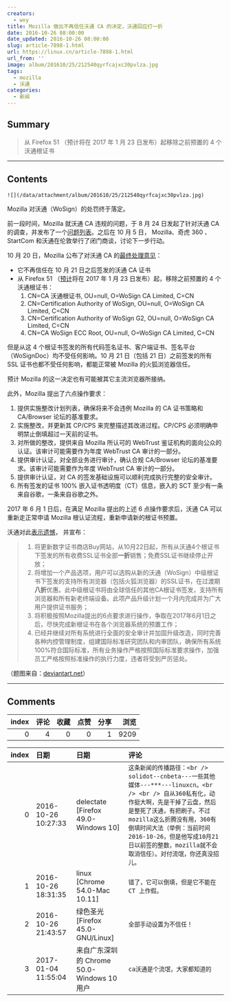 ```yaml
---
creators:
  - wxy
title: Mozilla 做出不再信任沃通 CA 的决定，沃通回应打一折
date: 2016-10-26 08:00:00
date_updated: 2016-10-26 08:00:00
slug: article-7898-1.html
url: https://linux.cn/article-7898-1.html
url_from: ''
image: album/201610/25/212540qyrfcajxc30pvlza.jpg
tags:
  - mozilla
  - 沃通
categories:
  - 新闻
---
```


## Summary

> 从 Firefox 51 （预计将在 2017 年 1 月 23 日发布）起移除之前预置的 4 个沃通根证书

***

<!-- more -->

## Contents

`![](/data/attachment/album/201610/25/212540qyrfcajxc30pvlza.jpg)`

Mozilla 对沃通（WoSign）的处罚终于落定。

前一段时间，Mozilla 就沃通 CA 违规的问题，于 8 月 24 日发起了针对沃通 CA 的调查，并发布了一个[问题列表](https://wiki.mozilla.org/CA:WoSign_Issues)。之后在 10 月 5 日， Mozilla、奇虎 360 、StartCom 和沃通在伦敦举行了闭门商谈，讨论下一步行动。

10 月 20 日，Mozilla 公布了对沃通 CA 的[最终处理意见](https://bugzilla.mozilla.org/show_bug.cgi?id=1311824)：

* 它不再信任在 10 月 21 日之后签发的沃通 CA 证书
* 从 Firefox 51 （[预计](https://wiki.mozilla.org/RapidRelease/Calendar)将在 2017 年 1 月 23 日发布）起，移除之前预置的 4 个沃通根证书：
	1. CN=CA 沃通根证书, OU=null, O=WoSign CA Limited, C=CN
	2. CN=Certification Authority of WoSign, OU=null, O=WoSign CA Limited, C=CN
	3. CN=Certification Authority of WoSign G2, OU=null, O=WoSign CA Limited, C=CN
	4. CN=CA WoSign ECC Root, OU=null, O=WoSign CA Limited, C=CN

但是从这 4 个根证书签发的所有代码签名证书、客户端证书、签名平台（WoSignDoc）均不受任何影响。10 月 21 日（包括 21 日）之前签发的所有 SSL 证书也都不受任何影响，都能正常被 Mozilla 的火狐浏览器信任。

预计 Mozilla 的这一决定也有可能被其它主流浏览器所接纳。

此外，Mozilla 提出了六点操作要求：

1. 提供实施整改计划列表，确保将来不会违例 Mozilla 的 CA 证书策略和 CA/Browser 论坛的基准要求。
2. 实施整改，并更新其 CP/CPS 来完整描述其改进过程。CP/CPS 必须明确申明禁止倒填超过一天前的证书。
3. 对所做的整改，提供来自 Mozilla 所认可的 WebTrust 鉴证机构的面向公众的认证。该审计可能需要作为年度 WebTrust CA 审计的一部分。
4. 提供审计认证，对全部业务进行审计，确认合规 CA/Browser 论坛的基准要求。该审计可能需要作为年度 WebTrust CA 审计的一部分。
5. 提供审计认证，对 CA 的签发基础设施可以顺利完成执行完整的安全审计。
6. 所有签发的证书 100% 嵌入证书透明度（CT）信息，嵌入的 SCT 至少有一条来自谷歌，一条来自谷歌之外。

2017 年 6 月 1 日后，在满足 Mozilla 提出的上述 6 点操作要求后，沃通 CA 可以重新走正常申请 Mozilla 根认证流程，重新申请新的根证书预置。

沃通对此[表示遗憾](http://www.wosign.com/News/announcement_about_Mozilla_Action_20161024.htm)， 并宣布：

> 1. 将更新数字证书商店Buy网站，从10月22日起，所有从沃通4个根证书下签发的所有收费SSL证书全部**一折**销售；免费SSL证书继续停止开放；
> 2. 将增加一个产品选项，用户可以选购从新的沃通（WoSign）中级根证书下签发的支持所有浏览器（包括火狐浏览器）的SSL证书，在过渡期**八折**优惠。此中级根证书将由全球信任的其他CA根证书签发，支持所有浏览器和所有新老终端设备。此项产品升级计划一个月内完成并为广大用户提供证书服务；
> 3. 将积极按照Mozilla提出的6点要求进行操作，争取在2017年6月1日之后，尽快完成新根证书在各个浏览器系统的预置工作；
> 4. 已经并继续对所有系统进行全面的安全审计并加固升级改造，同时完善各种内控管理制度，组建国际标准研究团队和内审团队，确保所有系统100%符合国际标准，所有业务操作严格按照国际标准要求操作，加强员工严格按照标准操作的执行力度，违者将受到严厉惩处。
> 

（题图来自：[deviantart.net](http://img13.deviantart.net/ee6d/i/2015/132/b/f/iris___broken_bridge_by_laitma-d8t2uxi.png)）

***

## Comments


|   index |   评论 |   收藏 |   点赞 |   分享 |   浏览 |
|--------:|-------:|-------:|-------:|-------:|-------:|
|       0 |      4 |      0 |      0 |      1 |   9209 |

|   index | 日期                | 日期                                       | 评论                                                                                                                                                                                                                                                                                                                        |
|--------:|:--------------------|:-------------------------------------------|:----------------------------------------------------------------------------------------------------------------------------------------------------------------------------------------------------------------------------------------------------------------------------------------------------------------------------|
|       0 | 2016-10-26 10:27:33 | delectate [Firefox 49.0-Windows 10]        | `这条新闻的传播路径：<br /> solidot--cnbeta---一些其他媒体---***---linuxcn。<br /> <br /> 自从360私有化，动作挺大啊，先是干掉了云盘，然后是整死了沃通，有把刷子。不过mozilla这么折腾没有用，360有倒填时间大法（举例：当前时间2016-10-26，但是他写成10月21日以前签的整数，mozilla就不会取消信任）。对付流氓，你还真没招儿。` |
|       1 | 2016-10-26 18:31:35 | linux [Chrome 54.0-Mac 10.11]              | `错了，它可以倒填，但是它不能在 CT 上作假。`                                                                                                                                                                                                                                                                                |
|       2 | 2016-10-26 21:43:57 | 绿色圣光 [Firefox 45.0-GNU/Linux]          | `全部手动设置为不信任！`                                                                                                                                                                                                                                                                                                    |
|       3 | 2017-01-04 11:55:04 | 来自广东深圳的 Chrome 50.0-Windows 10 用户 | `ca沃通是个流氓，大家都知道的`                                                                                                                                                                                                                                                                                              |
